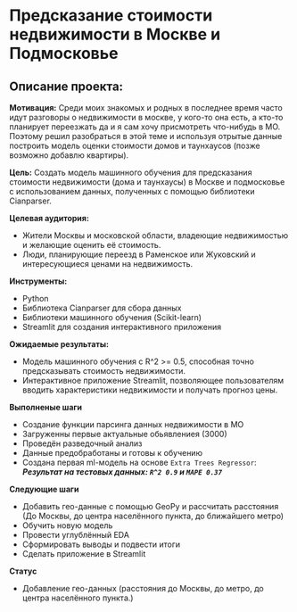 # Предсказание стоимости недвижимости в Москве и Подмосковье

## Описание проекта:

**Мотивация:** Среди моих знакомых и родных в последнее время часто идут разговоры о недвижимости в москве,  у кого-то она есть, а кто-то планирует переезжать да и я сам хочу присмотреть что-нибудь в МО. Поэтому решил разобраться в этой теме и используя отрытые данные построить модель оценки стоимости домов и таунхаусов (позже возможно добавлю квартиры).

**Цель:** Создать модель машинного обучения для предсказания стоимости недвижимости (дома и таунхаусы) в Москве и подмосковье с использованием данных, полученных с помощью библиотеки Cianparser.

**Целевая аудитория:**

* Жители Москвы и московской области, владеющие недвижимостью и желающие оценить её стоимость.
* Люди, планирующие переезд в Раменское или Жуковский и интересующиеся ценами на недвижимость.

**Инструменты:**

* Python
* Библиотека Cianparser для сбора данных
* Библиотеки машинного обучения (Scikit-learn)
* Streamlit для создания интерактивного приложения

**Ожидаемые результаты:**

* Модель машинного обучения с R^2 >= 0.5, способная точно предсказывать стоимость недвижимости.
* Интерактивное приложение Streamlit, позволяющее пользователям вводить характеристики недвижимости и получать прогноз цены.

**Выполненые шаги**

* Создание функции парсинга данных недвижимости в МО
* Загруженны первые актуальные обьявлениея (3000)
* Проведён разведочный анализ
* Данные предобработаны и готовы к обучению
* Создана первая ml-модель на основе `Extra Trees Regressor`: ***Результат на тестовых данных: `R^2 0.9` и `MAPE 0.37`***

**Следующие шаги**

* Добавить гео-данные с помощью GeoPy и рассчитать расстояния (До Москвы, до центра населённого пункта, до ближайшего метро)
* Обучить новую модель
* Провести углублённый EDA
* Сформировать выводы и подвести итоги
* Сделать приложение в Streamlit

**Статус**
* Добавление гео-данных (расстояния до Москвы, до метро, до центра населённого пункта.)

